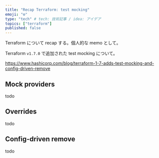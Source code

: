 ```yaml
---
title: "Recap Terraform: test mocking"
emoji: "⚙️"
type: "tech" # tech: 技術記事 / idea: アイデア
topics: ["terraform"]
published: false
---
```

Terraform について recap する。個人的な memo として。

Terraform `v1.7.0` で追加された test mocking について。

https://www.hashicorp.com/blog/terraform-1-7-adds-test-mocking-and-config-driven-remove

## Mock providers
todo

## Overrides
todo

## Config-driven remove
todo

